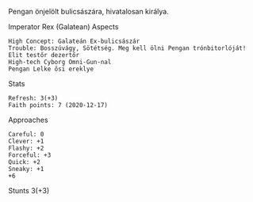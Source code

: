 Pengan önjelölt bulicsászára, hivatalosan királya.


Imperator Rex (Galatean)
Aspects

    High Concept: Galateán Ex-bulicsászár
    Trouble: Bosszúvágy, Sötétség. Meg kell ölni Pengan trónbitorlóját!
    Elit testőr dezertőr
    High-tech Cyborg Omni-Gun-nal
    Pengan Lelke ősi ereklye

Stats

    Refresh: 3(+3)
    Faith points: 7 (2020-12-17)

Approaches

    Careful: 0
    Clever: +1
    Flashy: +2
    Forceful: +3
    Quick: +2
    Sneaky: +1
    +6

Stunts
3(+3)
    


